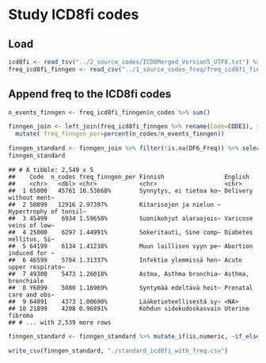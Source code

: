 Study ICD8fi codes
================

## Load

``` r
icd8fi <- read_tsv("../2_source_codes/ICD8Merged_Version5_UTF8.txt") %>% filter(!is.na(Code))
freq_icd8fi_finngen <- read_csv("../1_source_codes_freq/freq_icd8fi_finngen.csv") %>% select(-X1)
```

## Append freq to the ICD8fi codes

``` r
n_events_finngen <- freq_icd8fi_finngen$n_codes %>% sum()

finngen_join <- left_join(freq_icd8fi_finngen %>% rename(Code=CODE1), icd8fi, by = "Code") %>%
  mutate( freq_finngen_per=percent(n_codes/n_events_finngen))

finngen_standard <- finngen_join %>% filter(!is.na(DF6_Freq)) %>% select(Code, n_codes, freq_finngen_per, Finnish, English)
finngen_standard
```

    ## # A tibble: 2,549 x 5
    ##    Code  n_codes freq_finngen_per Finnish                 English               
    ##    <chr>   <dbl> <chr>            <chr>                   <chr>                 
    ##  1 65000   45761 10.53668%        Synnytys, ei tietoa ko~ Delivery without ment~
    ##  2 50099   12916 2.97397%         Kitarisojen ja nielun ~ Hypertrophy of tonsil~
    ##  3 45499    6934 1.59658%         Suonikohjut alaraajois~ Varicose veins of low~
    ##  4 25000    6297 1.44991%         Sokeritauti, Sine comp~ Diabetes mellitus, Si~
    ##  5 64199    6134 1.41238%         Muun laillisen syyn pe~ Abortion induced for ~
    ##  6 46599    5704 1.31337%         Infektio ylemmissä hen~ Acute upper respirato~
    ##  7 49300    5473 1.26018%         Astma, Asthma bronchia~ Asthma, bronchiale    
    ##  8 Y6099    5080 1.16969%         Syntymää edeltävä hoit~ Prenatal care and obs~
    ##  9 64091    4373 1.00690%         Lääketieteellisestä sy~ <NA>                  
    ## 10 21899    4208 0.96891%         Kohdun sidekudoskasvain Uterine fibroma       
    ## # ... with 2,539 more rows

``` r
finngen_standard <- finngen_standard %>% mutate_if(is.numeric, ~if_else(is.na(.), rep(0, length(.)), .)) 

write_csv(finngen_standard, "./standard_icd8fi_with_freq.csv")
```
